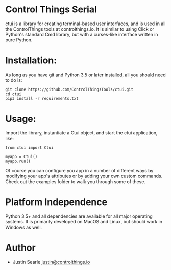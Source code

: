 # Control Things Serial

ctui is a library for creating terminal-based user interfaces, and is used in all the ControlThings tools at controlthings.io.  It is similar to using Click or Python's standard Cmd library, but with a curses-like interface written in pure Python.

# Installation:

As long as you have git and Python 3.5 or later installed, all you should need to do is:

```
git clone https://github.com/ControlThingsTools/ctui.git
cd ctui
pip3 install -r requirements.txt
```

# Usage:

Import the library, instantiate a Ctui object, and start the ctui application, like:

```
from ctui import Ctui

myapp = Ctui()
myapp.run()
```

Of course you can configure you app in a number of different ways by modifying your app's attributes or by adding your own custom commands.   Check out the examples folder to walk you through some of these.

# Platform Independence

Python 3.5+ and all dependencies are available for all major operating systems.  It is primarily developed on MacOS and Linux, but should work in Windows as well.

# Author

* Justin Searle <justin@controlthings.io>
